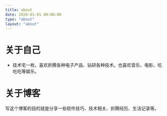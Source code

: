 ```yaml
---
title: about
date: 2020-01-01 00:00:00
type: "about"
layout: "about"
---
```


# 关于自己

- 技术宅一枚，喜欢折腾各种电子产品、钻研各种技术。也喜欢音乐、电影、吃吃吃等娱乐。

# 关于博客
写这个博客的目的就是分享一些软件技巧、技术相关、折腾经历、生活记录等。



